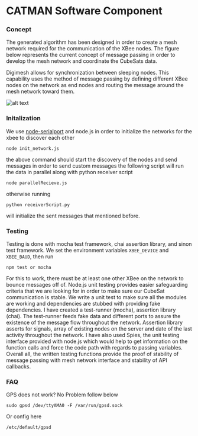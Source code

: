 # CATMAN Software Component

### Concept
The generated algorithm has been designed in order to create a mesh network required for the communication of the XBee nodes. The figure below represents the current concept of message passing in order to develop the mesh network and coordinate the CubeSats data.

Digimesh allows for synchronization between sleeping nodes. This capability uses the method of message passing by defining different XBee nodes on the network as end nodes and routing the message around the mesh network toward them. 


![alt text](https://github.com/setareh94/CATMAN-Setup/blob/master/docs/concept.png "diagram")

### Initalization

We use [node-serialport]("https://github.com/EmergingTechnologyAdvisors/node-serialport") and node.js in order to initialize the networks for the xbee to discover each other 

```
node init_network.js
```

the above command should start the discovery of the nodes and send messages in order to send custom messages the following script will run the data in parallel along with python receiver script

```
node parallelRecieve.js
```

otherwise running 

```
python receiverScript.py
```
will initialize the sent messages that mentioned before.


### Testing


Testing is done with mocha test framework, chai assertion library, and sinon test framework. We set the environment variables ```XBEE_DEVICE``` and ```XBEE_BAUD```, then run 
```
npm test or mocha
``` 
For this to work, there must be at least one other XBee on the network to bounce messages off of. Node.js unit testing provides easier safeguarding criteria that we are looking for in order to make sure our CubeSat communication is stable. We write a unit test to make sure all the modules are working and dependencies are stubbed with providing fake dependencies. I have created a test-runner (mocha), assertion library (chai). The test-runner feeds fake data and different ports to assure the existence of the message flow throughout the network. Assertion library asserts for signals, array of existing nodes on the server and date of the last activity throughout the network. I have also used Spies, the unit testing interface provided with node.js which would help to get information on the function calls and force the code path with regards to passing variables. Overall all, the written testing functions provide the proof of stability of message passing with mesh network interface and stability of API callbacks.

### FAQ

GPS does not work? No Problem follow below
```
sudo gpsd /dev/ttyAMA0 -F /var/run/gpsd.sock
```
Or config here
```
/etc/default/gpsd
```
